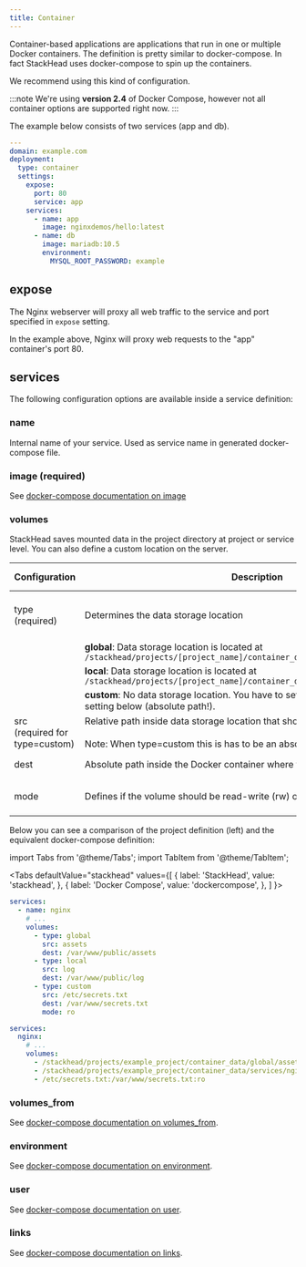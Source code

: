 ```yaml
---
title: Container
---
```


Container-based applications are applications that run in one or multiple Docker containers.
The definition is pretty similar to docker-compose. In fact StackHead uses docker-compose to spin up the containers.

We recommend using this kind of configuration.

:::note
We're using **version 2.4** of Docker Compose, however not all container options are supported right now.
:::

The example below consists of two services (app and db).

```yaml
---
domain: example.com
deployment:
  type: container
  settings:
    expose:
      port: 80
      service: app
    services:
      - name: app
        image: nginxdemos/hello:latest
      - name: db
        image: mariadb:10.5
        environment:
          MYSQL_ROOT_PASSWORD: example
```
## expose

The Nginx webserver will proxy all web traffic to the service and port specified in `expose` setting.

In the example above, Nginx will proxy web requests to the "app" container's port 80.

## services

The following configuration options are available inside a service definition:

### name

Internal name of your service. Used as service name in generated docker-compose file.

### image (required)

See [docker-compose documentation on image](https://docs.docker.com/compose/compose-file/compose-file-v2/#image)

### volumes

StackHead saves mounted data in the project directory at project or service level. You can also define a custom location on the server.

| Configuration | Description | Allowed values |
| ------------- | ----------- | -------------- |
| type<br/>(required) | Determines the data storage location | "global", "local" or "custom" |
|                 | **global**: Data storage location is located at `/stackhead/projects/[project_name]/container_data/global/` | |
|                 | **local**: Data storage location is located at `/stackhead/projects/[project_name]/container_data/services/[service_name]/` | |
|                 |  **custom**: No data storage location. You have to set it yourself using the _src_ setting below (absolute path!). | |
| src <br/>(required for type=custom)            | Relative path inside data storage location that should be mounted.<br/><br/>Note: When type=custom this is has to be an absolute path! | any string |
| dest            | Absolute path inside the Docker container where the mount should be applied | any string |
| mode            | Defines if the volume should be read-write (rw) or readonly (ro) | "rw" (default) or "ro"|


Below you can see a comparison of the project definition (left) and the equivalent docker-compose definition:

import Tabs from '@theme/Tabs';
import TabItem from '@theme/TabItem';

<Tabs
  defaultValue="stackhead"
  values={[
    { label: 'StackHead', value: 'stackhead', },
    { label: 'Docker Compose', value: 'dockercompose', },
  ]
}>
<TabItem value="stackhead">

```yaml title="example_project.yml"
services:
  - name: nginx
    # ...
    volumes:
      - type: global
        src: assets
        dest: /var/www/public/assets
      - type: local
        src: log
        dest: /var/www/public/log
      - type: custom
        src: /etc/secrets.txt
        dest: /var/www/secrets.txt
        mode: ro
```

</TabItem>
<TabItem value="dockercompose">

```yaml title="docker-compose.yml"
services:
  nginx:
    # ...
    volumes:
      - /stackhead/projects/example_project/container_data/global/assets:/var/www/public/assets:rw
      - /stackhead/projects/example_project/container_data/services/nginx/log:/var/www/public/log:rw
      - /etc/secrets.txt:/var/www/secrets.txt:ro
```

</TabItem>
</Tabs>

### volumes_from

See [docker-compose documentation on volumes_from](https://docs.docker.com/compose/compose-file/compose-file-v2/#volumes_from).

### environment

See [docker-compose documentation on environment](https://docs.docker.com/compose/compose-file/compose-file-v2/#environment).

### user

See [docker-compose documentation on user](https://docs.docker.com/compose/compose-file/compose-file-v2/#user).

### links

See [docker-compose documentation on links](https://docs.docker.com/compose/compose-file/#links).
